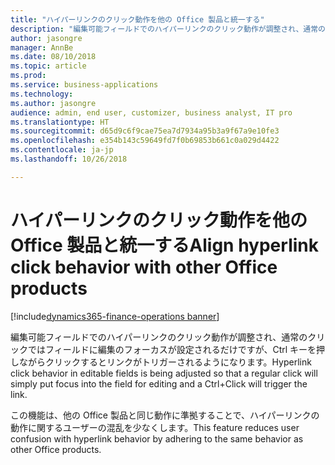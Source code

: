 ```yaml
---
title: "ハイパーリンクのクリック動作を他の Office 製品と統一する"
description: "編集可能フィールドでのハイパーリンクのクリック動作が調整され、通常のクリックではフィールドに編集のフォーカスが設定されるだけですが、Ctrl キーを押しながらクリックするとリンクがトリガーされるようになります。"
author: jasongre
manager: AnnBe
ms.date: 08/10/2018
ms.topic: article
ms.prod: 
ms.service: business-applications
ms.technology: 
ms.author: jasongre
audience: admin, end user, customizer, business analyst, IT pro
ms.translationtype: HT
ms.sourcegitcommit: d65d9c6f9cae75ea7d7934a95b3a9f67a9e10fe3
ms.openlocfilehash: e354b143c59649fd7f0b69853b661c0a029d4422
ms.contentlocale: ja-jp
ms.lasthandoff: 10/26/2018

---
```


# <a name="align-hyperlink-click-behavior-with-other-office-products"></a><span data-ttu-id="9ad17-103">ハイパーリンクのクリック動作を他の Office 製品と統一する</span><span class="sxs-lookup"><span data-stu-id="9ad17-103">Align hyperlink click behavior with other Office products</span></span> 

[!include[dynamics365-finance-operations banner](../includes/dynamics365-finance-operations.md)]

<span data-ttu-id="9ad17-104">編集可能フィールドでのハイパーリンクのクリック動作が調整され、通常のクリックではフィールドに編集のフォーカスが設定されるだけですが、Ctrl キーを押しながらクリックするとリンクがトリガーされるようになります。</span><span class="sxs-lookup"><span data-stu-id="9ad17-104">Hyperlink click behavior in editable fields is being adjusted so that a regular click will simply put focus into the field for editing and a Ctrl+Click will trigger the link.</span></span>   

<span data-ttu-id="9ad17-105">この機能は、他の Office 製品と同じ動作に準拠することで、ハイパーリンクの動作に関するユーザーの混乱を少なくします。</span><span class="sxs-lookup"><span data-stu-id="9ad17-105">This feature reduces user confusion with hyperlink behavior by adhering to the same behavior as other Office products.</span></span> 


